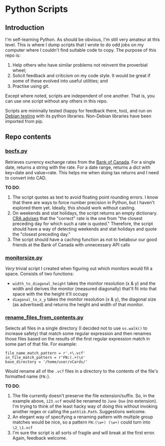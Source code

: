 # Python Scripts

## Introduction
I'm self-learning Python. As should be obvious, I'm still very amateur at this level. This is where I dump scripts that I wrote to do odd jobs on my computer where I couldn't find suitable code to copy. The purpose of this repo is:

1. Help others who have similar problems not reinvent the proverbial wheel;
2. Solicit feedback and criticism on my code style. It would be great if some of these evolved into useful utilities; and
3. Practise using git.

Except where noted, scripts are independent of one another. That is, you can use one script without any others in this repo.

Scripts are minimally tested (happy for feedback there, too), and run on [Debian testing](https://packages.debian.org/testing/python/) with its python libraries. Non-Debian libraries have been imported from pip.

## Repo contents

### [bocfx.py](bocfx.py)

Retrieves currency exchange rates from the [Bank of Canada](https://www.bankofcanada.ca/valet/docs). For a single date, returns a string with the rate. For a date range, returns a dict with key=date and value=rate. This helps me when doing tax returns and I need to convert into CAD.

**TO DO**:

1. The script quotes as text to avoid floating point rounding errors. I know that there are ways to force number precision in Python, but I haven't explored them yet. Ideally, this should work without casting.
2. On weekends and stat holidays, the script returns an empty dictionary. [CRA advises](https://www.canada.ca/en/revenue-agency/services/tax/technical-information/income-tax/income-tax-folios-index/series-5-international-residency/series-5-international-residency-folio-4-foreign-currency/income-tax-folio-s5-f4-c1-income-tax-reporting-currency.html) that the "correct" rate is the one from "the closest preceding day for which such a rate is quoted." Therefore, the script should have a way of detecting weekends and stat holidays and quote the "closest preceding day."
3. The script should have a caching function as not to belabour our good friends at the Bank of Canada with unnecessary API calls

### [monitorsize.py](monitorsize.py)

_Very_ trivial script I created when figuring out which monitors would fill a space. Consists of two functions:

- `width_to_diagonal_height` takes the monitor resolution (x & y) and the width and derives the monitor (measured diagonally) that'll fit into that space with the the height it'll occupy
- `diagonal_to_x_y` takes the monitor resolution (x & y), the diagonal size (as advertised) and returns the height and width of that monitor.

### [rename_files_from_contents.py](rename_files_from_contents.py)

Selects all files in a single directory (I decided not to use `os.walk()` to increase safety) that match some regular expression and then renames those files based on the results of the first regular expression match in some part of that file. For example:

```
file_name_match_pattern = r'.+\.vcf'
in_file_match_pattern = r'FN:(.+)\n'
base_directory = '/home/user/vCards/'
```

Would rename all of the `.vcf` files in a directory to the contents of the file's formatted name (`FN:`).

**TO DO**:

1. The file currently doesn't preserve the file extension/suffix. So, in the example above, `123.vcf` would be renamed to `Jane Doe` (no extension). I'm trying to think of the least hacky way of doing this without invoking another regex or calling the `pathlib.Path`. Suggestions welcome.
2. An elegant way of specifying a renaming pattern with multiple group matches would be nice, so a pattern `FN:(\w+) (\w+)` could turn into `\2_\1.vcf`
3. I'm sure the script is all sorts of fragile and will break at the first error. Again, feedback welcome.